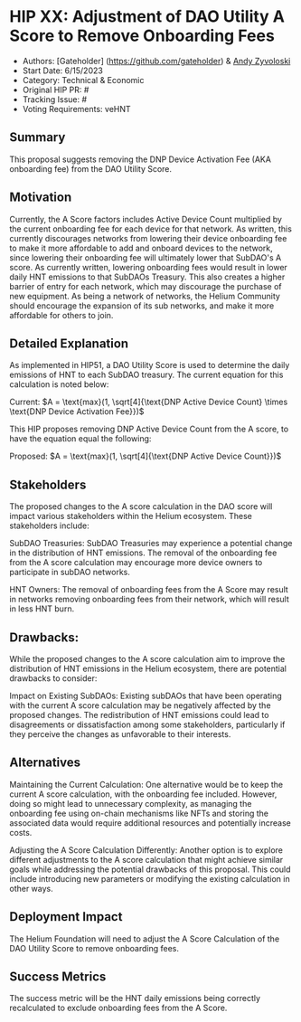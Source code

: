# HIP XX: Adjustment of DAO Utility A Score to Remove Onboarding Fees
- Authors: [Gateholder] (https://github.com/gateholder) & [Andy Zyvoloski](https://github.com/heatedlime)
- Start Date: 6/15/2023
- Category: Technical & Economic
- Original HIP PR: #
- Tracking Issue: #
- Voting Requirements: veHNT

## Summary
This proposal suggests removing the DNP Device Activation Fee (AKA onboarding fee) from the DAO Utility Score. 

## Motivation
Currently, the A Score factors includes Active Device Count multiplied by the current onboarding fee for each device for that network. As written, this currently discourages networks from lowering their device onboarding fee to make it more affordable to add and onboard devices to the network, since lowering their onboarding fee will ultimately lower that SubDAO's A score. As currently written, lowering onboarding fees would result in lower daily HNT emissions to that SubDAOs Treasury. This also creates a higher barrier of entry for each network, which may discourage the purchase of new equipment. As being a network of networks, the Helium Community should encourage the expansion of its sub networks, and make it more affordable for others to join. 

## Detailed Explanation
As implemented in HIP51, a DAO Utility Score is used to determine the daily emissions of HNT to each SubDAO treasury. The current equation for this calculation is noted below:

Current:
$A = \text{max}(1, \sqrt[4]{\text{DNP Active Device Count} \times \text{DNP Device Activation Fee}})$

This HIP proposes removing DNP Active Device Count from the A score, to have the equation equal the following:

Proposed:
$A = \text{max}(1, \sqrt[4]{\text{DNP Active Device Count}})$

## Stakeholders
The proposed changes to the A score calculation in the DAO score will impact various stakeholders within the Helium ecosystem. These stakeholders include:

SubDAO Treasuries: SubDAO Treasuries may experience a potential change in the distribution of HNT emissions. The removal of the onboarding fee from the A score calculation may encourage more device owners to participate in subDAO networks.

HNT Owners: The removal of onboarding fees from the A Score may result in networks removing onboarding fees from their network, which will result in less HNT burn.

## Drawbacks:

While the proposed changes to the A score calculation aim to improve the distribution of HNT emissions in the Helium ecosystem, there are potential drawbacks to consider:

Impact on Existing SubDAOs: Existing subDAOs that have been operating with the current A score calculation may be negatively affected by the proposed changes. The redistribution of HNT emissions could lead to disagreements or dissatisfaction among some stakeholders, particularly if they perceive the changes as unfavorable to their interests.


## Alternatives
Maintaining the Current Calculation: One alternative would be to keep the current A score calculation, with the onboarding fee included. However, doing so might lead to unnecessary complexity, as managing the onboarding fee using on-chain mechanisms like NFTs and storing the associated data would require additional resources and potentially increase costs. 

Adjusting the A Score Calculation Differently: Another option is to explore different adjustments to the A score calculation that might achieve similar goals while addressing the potential drawbacks of this proposal. This could include introducing new parameters or modifying the existing calculation in other ways.

## Deployment Impact
The Helium Foundation will need to adjust the A Score Calculation of the DAO Utility Score to remove onboarding fees. 

## Success Metrics
The success metric will be the HNT daily emissions being correctly recalculated to exclude onboarding fees from the A Score.
